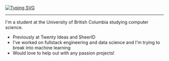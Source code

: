 [![Typing SVG](https://readme-typing-svg.demolab.com?font=Fira+Code&pause=1000&width=435&lines=Hi+there!+I'm+Michael+%3AD)](https://git.io/typing-svg)

---

I'm a student at the University of British Columbia studying computer science. 
- Previously at Twenty Ideas and SheerID
- I've worked on fullstack engineering and data science and I'm trying to break into machine learning
- Would love to help out with any passion projects!

